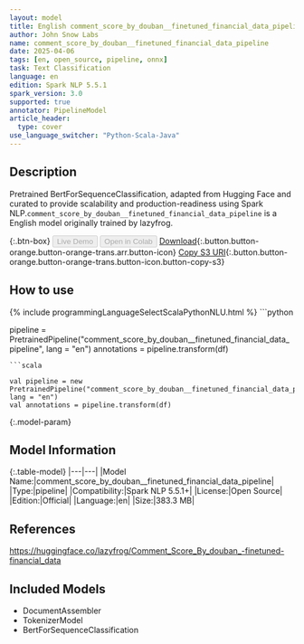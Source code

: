 ```yaml
---
layout: model
title: English comment_score_by_douban__finetuned_financial_data_pipeline pipeline BertForSequenceClassification from lazyfrog
author: John Snow Labs
name: comment_score_by_douban__finetuned_financial_data_pipeline
date: 2025-04-06
tags: [en, open_source, pipeline, onnx]
task: Text Classification
language: en
edition: Spark NLP 5.5.1
spark_version: 3.0
supported: true
annotator: PipelineModel
article_header:
  type: cover
use_language_switcher: "Python-Scala-Java"
---
```


## Description

Pretrained BertForSequenceClassification, adapted from Hugging Face and curated to provide scalability and production-readiness using Spark NLP.`comment_score_by_douban__finetuned_financial_data_pipeline` is a English model originally trained by lazyfrog.

{:.btn-box}
<button class="button button-orange" disabled>Live Demo</button>
<button class="button button-orange" disabled>Open in Colab</button>
[Download](https://s3.amazonaws.com/auxdata.johnsnowlabs.com/public/models/comment_score_by_douban__finetuned_financial_data_pipeline_en_5.5.1_3.0_1743964487327.zip){:.button.button-orange.button-orange-trans.arr.button-icon}
[Copy S3 URI](s3://auxdata.johnsnowlabs.com/public/models/comment_score_by_douban__finetuned_financial_data_pipeline_en_5.5.1_3.0_1743964487327.zip){:.button.button-orange.button-orange-trans.button-icon.button-copy-s3}

## How to use



<div class="tabs-box" markdown="1">
{% include programmingLanguageSelectScalaPythonNLU.html %}
```python

pipeline = PretrainedPipeline("comment_score_by_douban__finetuned_financial_data_pipeline", lang = "en")
annotations =  pipeline.transform(df)   

```
```scala

val pipeline = new PretrainedPipeline("comment_score_by_douban__finetuned_financial_data_pipeline", lang = "en")
val annotations = pipeline.transform(df)

```
</div>

{:.model-param}
## Model Information

{:.table-model}
|---|---|
|Model Name:|comment_score_by_douban__finetuned_financial_data_pipeline|
|Type:|pipeline|
|Compatibility:|Spark NLP 5.5.1+|
|License:|Open Source|
|Edition:|Official|
|Language:|en|
|Size:|383.3 MB|

## References

https://huggingface.co/lazyfrog/Comment_Score_By_douban_-finetuned-financial_data

## Included Models

- DocumentAssembler
- TokenizerModel
- BertForSequenceClassification